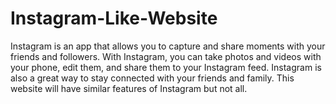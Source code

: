 # Instagram-Like-Website
<p> Instagram is an app that allows you to capture and share moments with your friends and followers. With Instagram, you can take photos and videos with your phone, edit them, and share them to your Instagram feed. Instagram is also a great way to stay connected with your friends and family. This website will have similar features of Instagram but not all. </p>
